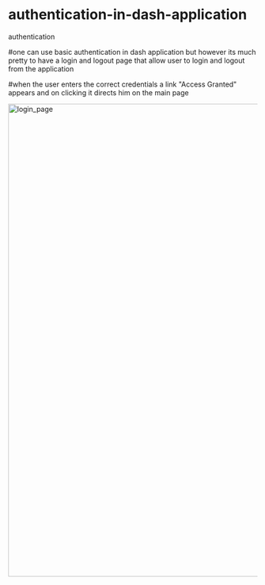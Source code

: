 # authentication-in-dash-application
authentication


#one can use basic authentication in dash application but however its much pretty  to have  a login and logout page that allow user to login and logout from the application 


#when the user enters the correct credentials a link "Access Granted" appears and on clicking it directs him on the main page

<img width="953" alt="login_page" src="https://github.com/kariukimary/authentication-in-dash-application/assets/133002438/4e906b18-675a-4f20-8500-e95f685354f4">
